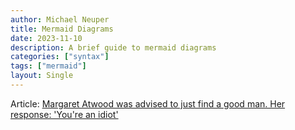 ```yaml
---
author: Michael Neuper
title: Mermaid Diagrams
date: 2023-11-10
description: A brief guide to mermaid diagrams
categories: ["syntax"]
tags: ["mermaid"]
layout: Single
---
```



Article: [Margaret Atwood was advised to just find a good man. Her response: 'You're an idiot'](https://www.npr.org/2024/10/04/nx-s1-5137935/margaret-atwood-book-poetry-the-handmaids-tale-paper-boat)




